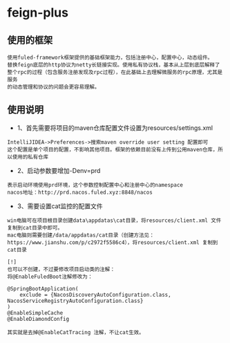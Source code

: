 # feign-plus

## 使用的框架

```text
使用fuled-framework框架提供的基础框架能力，包括注册中心，配置中心，动态组件。
替换feign底层的http协议为netty长链接实现。使用私有协议栈，基本从上层到底层解释了
整个rpc的过程（包含服务注册发现及rpc过程），在此基础上去理解微服务的rpc原理，尤其是服务
的动态管理和协议的问题会更容易理解。
```

## 使用说明

- 1、首先需要将项目的maven仓库配置文件设置为resources/settings.xml

```text
IntelliJIDEA->Preferences->搜索maven override user setting 配置即可
这个配置是单个项目的配置，不影响其他项目。框架的依赖目前没有上传到公用maven仓库，所以使用的私有仓库

```

- 2、启动参数要增加-Denv=prd

```text
表示启动环境使用prd环境，这个参数控制配置中心和注册中心的namespace
nacos地址：http://prd.nacos.fuled.xyz:8848/nacos
```

- 3、需要设置cat监控的配置文件

```text
win电脑可在项目根目录创建data\appdatas\cat目录，将resources/client.xml 文件复制到cat目录中即可。
mac电脑则需要创建/data/appdatas/cat目录（创建方法见：https://www.jianshu.com/p/c2972f5586c4），将resources/client.xml 复制到cat目录

[!]
也可以不创建，不过要修改项目启动类的注解：
将@EnableFuledBoot注解修改为：

@SpringBootApplication(
    exclude = {NacosDiscoveryAutoConfiguration.class, NacosServiceRegistryAutoConfiguration.class}
)
@EnableSimpleCache
@EnableDiamondConfig

其实就是去掉@EnableCatTracing 注解，不让cat生效。
```
